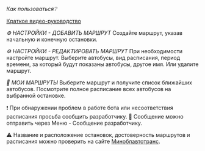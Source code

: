 *Как пользоваться❔* 

[Краткое видео-руководство](https://youtu.be/5GApJIJqbEs)

*⚙️ НАСТРОЙКИ - ДОБАВИТЬ МАРШРУТ*
Создайте маршрут, указав начальную и конечную остановки.

*⚙️ НАСТРОЙКИ - РЕДАКТИРОВАТЬ МАРШРУТ*
При необходимости настройте маршрут. Выберите автобусы, вид расписания, период времени, за который будут показаны автобусы, другое имя. Или удалите маршрут.

*🚌 МОИ МАРШРУТЫ*
Выберите маршрут и получите список ближайших автобусов.
Посмотрите полное расписание всех автобусов на выбранной остановке.

❗️ При обнаружении проблем в работе бота или несоответствия расписания просьба сообщить разработчику. 
📨 Сообщение можно отправить через Меню - Сообщение разработчику.

⚠️ Название и расположение остановок, достоверность маршрутов и расписания можно проверить на сайте [Миноблавтотранс](https://gpmopt.by/mopt/Home/Index/sluck#/routes/bus).
